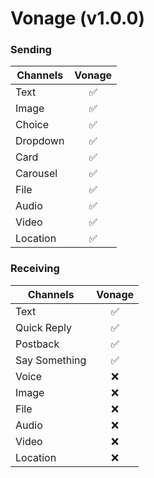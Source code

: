 # Vonage (v1.0.0)

### Sending

| Channels | Vonage |
| -------- | :----: |
| Text     |   ✅   |
| Image    |   ✅   |
| Choice   |   ✅   |
| Dropdown |   ✅   |
| Card     |   ✅   |
| Carousel |   ✅   |
| File     |   ✅   |
| Audio    |   ✅   |
| Video    |   ✅   |
| Location |   ✅   |

### Receiving

| Channels      | Vonage |
| ------------- | :----: |
| Text          |   ✅   |
| Quick Reply   |   ✅   |
| Postback      |   ✅   |
| Say Something |   ✅   |
| Voice         |   ❌   |
| Image         |   ❌   |
| File          |   ❌   |
| Audio         |   ❌   |
| Video         |   ❌   |
| Location      |   ❌   |
